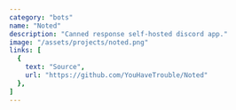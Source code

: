 ```yaml
---
category: "bots"
name: "Noted"
description: "Canned response self-hosted discord app."
image: "/assets/projects/noted.png"
links: [
  {
    text: "Source",
    url: "https://github.com/YouHaveTrouble/Noted"
  },
]
---
```

